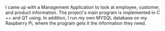I came up with a Management Application to look at employee, customer, and
product information. The project's main program is implemented in C ++ and QT using. In
addition, I run my own MYSQL database on my Raspberry Pi, where the program gets it the
information they need.
